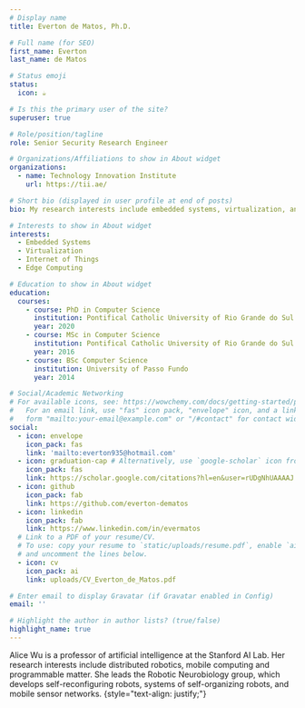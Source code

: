 ```yaml
---
# Display name
title: Everton de Matos, Ph.D.

# Full name (for SEO)
first_name: Everton
last_name: de Matos

# Status emoji
status:
  icon: ☕️

# Is this the primary user of the site?
superuser: true

# Role/position/tagline
role: Senior Security Research Engineer

# Organizations/Affiliations to show in About widget
organizations:
  - name: Technology Innovation Institute
    url: https://tii.ae/

# Short bio (displayed in user profile at end of posts)
bio: My research interests include embedded systems, virtualization, and internet of things.

# Interests to show in About widget
interests:
  - Embedded Systems
  - Virtualization
  - Internet of Things
  - Edge Computing

# Education to show in About widget
education:
  courses:
    - course: PhD in Computer Science
      institution: Pontifical Catholic University of Rio Grande do Sul
      year: 2020
    - course: MSc in Computer Science
      institution: Pontifical Catholic University of Rio Grande do Sul
      year: 2016
    - course: BSc Computer Science
      institution: University of Passo Fundo
      year: 2014

# Social/Academic Networking
# For available icons, see: https://wowchemy.com/docs/getting-started/page-builder/#icons
#   For an email link, use "fas" icon pack, "envelope" icon, and a link in the
#   form "mailto:your-email@example.com" or "/#contact" for contact widget.
social:
  - icon: envelope
    icon_pack: fas
    link: 'mailto:everton935@hotmail.com'
  - icon: graduation-cap # Alternatively, use `google-scholar` icon from `ai` icon pack
    icon_pack: fas
    link: https://scholar.google.com/citations?hl=en&user=rUDgNhUAAAAJ
  - icon: github
    icon_pack: fab
    link: https://github.com/everton-dematos
  - icon: linkedin
    icon_pack: fab
    link: https://www.linkedin.com/in/evermatos
  # Link to a PDF of your resume/CV.
  # To use: copy your resume to `static/uploads/resume.pdf`, enable `ai` icons in `params.yaml`,
  # and uncomment the lines below.
  - icon: cv
    icon_pack: ai
    link: uploads/CV_Everton_de_Matos.pdf

# Enter email to display Gravatar (if Gravatar enabled in Config)
email: ''

# Highlight the author in author lists? (true/false)
highlight_name: true
---
```


Alice Wu is a professor of artificial intelligence at the Stanford AI Lab. Her research interests include distributed robotics, mobile computing and programmable matter. She leads the Robotic Neurobiology group, which develops self-reconfiguring robots, systems of self-organizing robots, and mobile sensor networks.
{style="text-align: justify;"}
